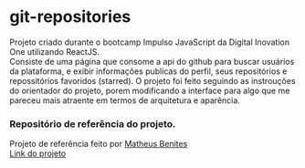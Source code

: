 # git-repositories

Projeto criado durante o bootcamp Impulso JavaScript da Digital Inovation One utilizando ReactJS.<br>
Consiste de uma página que consome a api do github para buscar usuários da plataforma, e exibir informações publicas do perfil, seus repositórios e repossitórios favoridos (starred).
O projeto foi feito seguindo as instrouções do orientador do projeto, porem modificando a interface para algo que me pareceu mais atraente em termos de arquitetura e aparência.

### Repositório de referência do projeto.

Projeto de referência feito por [Matheus Benites](https://www.linkedin.com/in/omatheusbenites/?locale=en_US) <br>
[Link do projeto](https://github.com/benits/github-api-interface)
